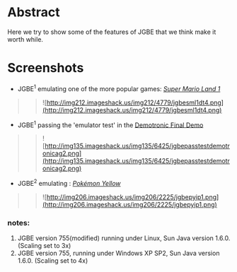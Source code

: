 # Abstract #
Here we try to show some of the features of JGBE that we think make it worth while.

# Screenshots #

  * JGBE<sup>1</sup> emulating one of the more popular games: _[Super Mario Land 1](http://en.wikipedia.org/wiki/Super_Mario_Land)_
> > ![http://img212.imageshack.us/img212/4779/jgbesml1dt4.png](http://img212.imageshack.us/img212/4779/jgbesml1dt4.png)
  * JGBE<sup>1</sup> passing the 'emulator test' in the [Demotronic Final Demo](http://www.pouet.net/prod.php?which=7175)
> > ![http://img135.imageshack.us/img135/6425/jgbepasstestdemotronicag2.png](http://img135.imageshack.us/img135/6425/jgbepasstestdemotronicag2.png)
  * JGBE<sup>2</sup> emulating : _[Pokémon Yellow](http://en.wikipedia.org/wiki/Pok%C3%A9mon_Yellow)_
> > ![http://img206.imageshack.us/img206/2225/jgbepyip1.png](http://img206.imageshack.us/img206/2225/jgbepyip1.png)

### notes: ###
  1. JGBE version 755(modified) running under Linux, Sun Java version 1.6.0. (Scaling set to 3x)
  1. JGBE version 755, running under Windows XP SP2, Sun Java version 1.6.0. (Scaling set to 4x)
